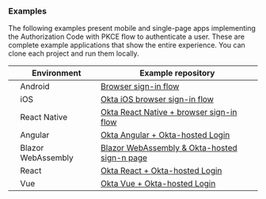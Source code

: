 ### Examples

The following examples present mobile and single-page apps implementing the Authorization Code with PKCE flow to authenticate a user. These are complete example applications that show the entire experience. You can clone each project and run them locally.

|                                        | Environment | Example repository                                 |
| :------------------------------------: | ----------- | -------------------------------------------------- |
| <i class="icon code-android-32"></i>   | Android   | [Browser sign-in flow](https://github.com/okta/samples-android/tree/master/browser-sign-in) |
| <i class="icon code-ios-32"></i>       | iOS       | [Okta iOS browser sign-in flow](https://github.com/okta/samples-ios/tree/master/browser-sign-in) |
| <i class="icon code-react-32"></i> | React Native    | [Okta React Native + browser sign-in flow](https://github.com/okta/samples-js-react-native/tree/master/browser-sign-in) |
| <i class="icon code-angular-32"></i>   | Angular   | [Okta Angular + Okta-hosted Login](https://github.com/okta/samples-js-angular/tree/master/okta-hosted-login) |
| <i class="icon code-dotnet-32"></i>    | Blazor WebAssembly | [Blazor WebAssembly & Okta-hosted sign-n page](https://github.com/okta/samples-blazor/tree/master/web-assembly/okta-hosted-login) |
| <i class="icon code-react-32"></i>     | React   | [Okta React + Okta-hosted Login](https://github.com/okta/samples-js-react/tree/master/okta-hosted-login) |
| <i class="icon code-vue-32"></i>       | Vue     | [Okta Vue + Okta-hosted Login](https://github.com/okta/samples-js-vue/tree/master/okta-hosted-login) |
